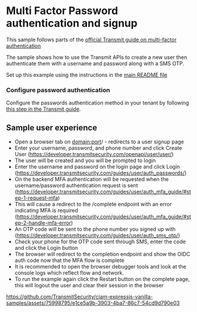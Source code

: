 # Multi Factor Password authentication and signup

This sample follows parts of the
[official Transmit guide on multi-factor authentication](https://developer.transmitsecurity.com/guides/user/auth_mfa_guide/)

The sample shows how to use the Transmit APIs to create a new user then authenticate them with a
username and password along with a SMS OTP.

Set up this example using the instructions in the [main README file](../README.md)

### Configure password authentication

Configure the passwords authentication method in your tenant by following
[this step in the Transmit guide](https://developer.transmitsecurity.com/guides/user/auth_passwords/#step-3-configure-auth-method).

## Sample user experience

- Open a browser tab on <domain:port>/ - redirects to a user signup page
- Enter your username, password, and phone number and click Create User
  (https://developer.transmitsecurity.com/openapi/user/user/)
- The user will be created and you will be prompted to login
- Enter the username and password on the login page and click Login
  (https://developer.transmitsecurity.com/guides/user/auth_passwords/)
- On the backend MFA authentication will be requested when the username/password authentication
  request is sent
  (https://developer.transmitsecurity.com/guides/user/auth_mfa_guide/#step-1-request-mfa)
- This will cause a redirect to the /complete endpoint with an error indicating MFA is required
  (https://developer.transmitsecurity.com/guides/user/auth_mfa_guide/#step-2-handle-mfa-error)
- An OTP code will be sent to the phone number you signed up with
  (https://developer.transmitsecurity.com/guides/user/auth_sms_otp/)
- Check your phone for the OTP code sent through SMS, enter the code and click the Login button
- The browser will redirect to the completion endpoint and show the OIDC auth code now that the MFA
  flow is complete
- It is recommended to open the browser debugger tools and look at the console logs which reflect
  flow and network.
- To run the example again click the Restart button on the complete page, this will logout the user
  and clear their session in the browser

https://github.com/TransmitSecurity/ciam-expressjs-vanilla-samples/assets/75998795/e1ce5a9b-3903-4ba7-86c7-54cd9d790e03

